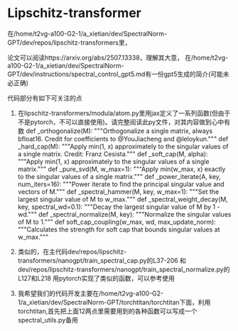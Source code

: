 # Lipschitz-transformer
在/home/t2vg-a100-G2-1/a_xietian/dev/SpectralNorm-GPT/dev/repos/lipschitz-transformers里，

论文可以阅读https://arxiv.org/abs/2507.13338，理解其大意， 在/home/t2vg-a100-G2-1/a_xietian/dev/SpectralNorm-GPT/dev/instructions/spectral_control_gpt5.md有一份gpt5生成的简介(可能未必正确)

代码部分有如下可关注的点
1. 在lipschitz-transformers/modula/atom.py里用jax定义了一系列函数(但由于不是pytorch，不可以直接使用)。请完整阅读此py文件，对其内容做到心中有数
def _orthogonalize(M):
    """Orthogonalize a single matrix, always bfloat16. Credit for coefficients to @YouJiacheng and @leloykun."""
def _hard_cap(M):
    """Apply min(1, x) approximately to the singular values of a single matrix. Credit: Franz Cesista."""
def _soft_cap(M, alpha):
    """Apply min(1, x) approximately to the singular values of a single matrix."""
def _pure_svd(M, w_max=1):
    """Apply min(w_max, x) exactly to the singular values of a single matrix."""
def _power_iterate(A, key, num_iters=16):
    """Power iterate to find the principal singular value and vectors of M."""
def _spectral_hammer(M, key, w_max=1):
    """Set the largest singular value of M to w_max."""
def _spectral_weight_decay(M, key, spectral_wd=0.1):
    """Decay the largest singular value of M by 1 - wd."""
def _spectral_normalize(M, key):
    """Normalize the singular values of M to 1."""
def soft_cap_coupling(w_max, wd, max_update_norm):
    """Calculates the strength for soft cap that bounds singular values at w_max.""" 

2. 类似的，在主代码dev/repos/lipschitz-transformers/nanogpt/train_spectral_cap.py的L37-206
和dev/repos/lipschitz-transformers/nanogpt/train_spectral_normalize.py的L127和L218
用pytorch实现了类似的函数，可以参考使用

3. 我希望我们的代码开发主要在/home/t2vg-a100-G2-1/a_xietian/dev/SpectralNorm-GPT/torchtitan/torchtitan下面，利用torchtitan,首先把上面12两点里需要用到的各种函数可以写成一个spectral_utils.py备用